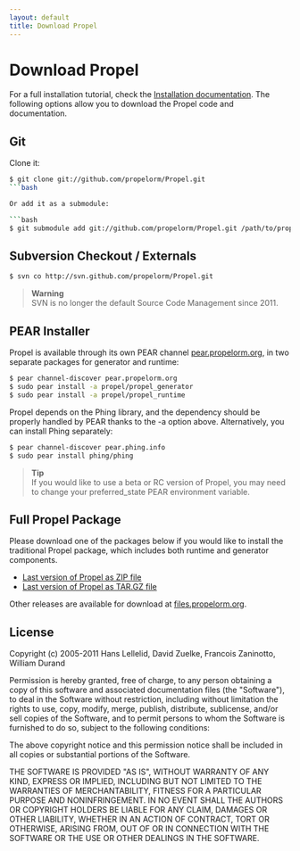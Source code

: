 ```yaml
---
layout: default
title: Download Propel
---
```


# Download Propel #

For a full installation tutorial, check the [Installation documentation](documentation/01-installation). The following options allow you to download the Propel code and documentation.

## Git ##

Clone it:

```bash
$ git clone git://github.com/propelorm/Propel.git
```bash

Or add it as a submodule:

```bash
$ git submodule add git://github.com/propelorm/Propel.git /path/to/propel
```

## Subversion Checkout / Externals ##

```bash
$ svn co http://svn.github.com/propelorm/Propel.git
```
>**Warning**<br />SVN is no longer the default Source Code Management since 2011.

## PEAR Installer ##

Propel is available through its own PEAR channel [pear.propelorm.org](pear.propelorm.org), in two separate packages for generator and runtime:

```bash
$ pear channel-discover pear.propelorm.org
$ sudo pear install -a propel/propel_generator
$ sudo pear install -a propel/propel_runtime
```

Propel depends on the Phing library, and the dependency should be properly handled by PEAR thanks to the -a option above. Alternatively, you can install Phing separately:

```bash
$ pear channel-discover pear.phing.info
$ sudo pear install phing/phing
```

>**Tip**<br />If you would like to use a beta or RC version of Propel, you may need to change your preferred_state PEAR environment variable.

## Full Propel Package ##

Please download one of the packages below if you would like to install the traditional Propel package, which includes both runtime and generator components.

* [Last version of Propel as ZIP file](https://github.com/propelorm/Propel/zipball/master)
* [Last version of Propel as TAR.GZ file](https://github.com/propelorm/Propel/tarball/master)

Other releases are available for download at [files.propelorm.org](http://files.propelorm.org).

## License ##

Copyright (c) 2005-2011 Hans Lellelid, David Zuelke, Francois Zaninotto, William
Durand

Permission is hereby granted, free of charge, to any person obtaining a copy
of this software and associated documentation files (the "Software"), to deal
in the Software without restriction, including without limitation the rights
to use, copy, modify, merge, publish, distribute, sublicense, and/or sell
copies of the Software, and to permit persons to whom the Software is
furnished to do so, subject to the following conditions:

The above copyright notice and this permission notice shall be included in
all copies or substantial portions of the Software.

THE SOFTWARE IS PROVIDED "AS IS", WITHOUT WARRANTY OF ANY KIND, EXPRESS OR
IMPLIED, INCLUDING BUT NOT LIMITED TO THE WARRANTIES OF MERCHANTABILITY,
FITNESS FOR A PARTICULAR PURPOSE AND NONINFRINGEMENT. IN NO EVENT SHALL THE
AUTHORS OR COPYRIGHT HOLDERS BE LIABLE FOR ANY CLAIM, DAMAGES OR OTHER
LIABILITY, WHETHER IN AN ACTION OF CONTRACT, TORT OR OTHERWISE, ARISING FROM,
OUT OF OR IN CONNECTION WITH THE SOFTWARE OR THE USE OR OTHER DEALINGS IN
THE SOFTWARE.
